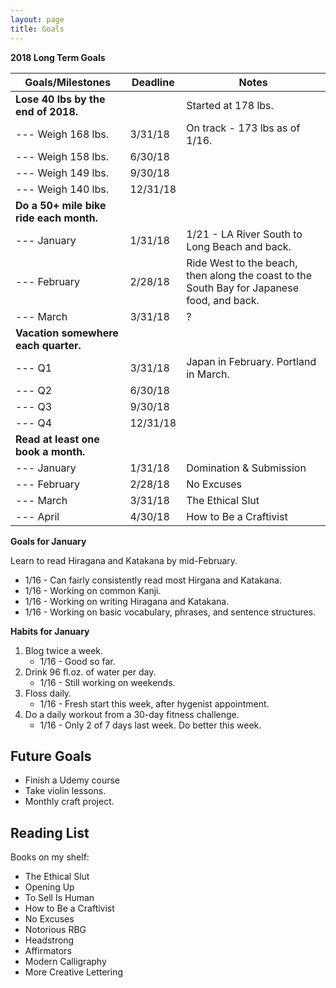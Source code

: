 ```yaml
---
layout: page
title: Goals
---
```


**2018 Long Term Goals**

| Goals/Milestones | Deadline | Notes |
| ---------------- | -------- | ----- |
| **Lose 40 lbs by the end of 2018.** |  | Started at 178 lbs. |
| --- Weigh 168 lbs. | 3/31/18 | On track - 173 lbs as of 1/16. |
| --- Weigh 158 lbs. | 6/30/18 |  |
| --- Weigh 149 lbs. | 9/30/18 |  |
| --- Weigh 140 lbs. | 12/31/18 |  |
| **Do a 50+ mile bike ride each month.** |  |  |
| --- January | 1/31/18 | 1/21 - LA River South to Long Beach and back. |
| --- February | 2/28/18 | Ride West to the beach, then along the coast to the South Bay for Japanese food, and back.
| --- March | 3/31/18 | ? |
| **Vacation somewhere each quarter.** |  |  |
| --- Q1 | 3/31/18 | Japan in February.  Portland in March. |
| --- Q2 | 6/30/18 |  |
| --- Q3 | 9/30/18 |  |
| --- Q4 | 12/31/18 |  |
| **Read at least one book a month.** |  |  |
| --- January | 1/31/18 | Domination & Submission |
| --- February | 2/28/18 | No Excuses |
| --- March | 3/31/18 | The Ethical Slut |
| --- April | 4/30/18 | How to Be a Craftivist |

**Goals for January**

Learn to read Hiragana and Katakana by mid-February.

* 1/16 - Can fairly consistently read most Hirgana and Katakana.
* 1/16 - Working on common Kanji.
* 1/16 - Working on writing Hiragana and Katakana.
* 1/16 - Working on basic vocabulary, phrases, and sentence structures.

**Habits for January**

1. Blog twice a week.
    * 1/16 - Good so far.
2. Drink 96 fl.oz. of water per day.
    * 1/16 - Still working on weekends.
3. Floss daily.
    * 1/16 - Fresh start this week, after hygenist appointment.
4. Do a daily workout from a 30-day fitness challenge.
    * 1/16 - Only 2 of 7 days last week.  Do better this week.

## Future Goals

* Finish a Udemy course
* Take violin lessons.
* Monthly craft project.

## Reading List

Books on my shelf:

* The Ethical Slut
* Opening Up
* To Sell Is Human
* How to Be a Craftivist
* No Excuses
* Notorious RBG
* Headstrong
* Affirmators
* Modern Calligraphy
* More Creative Lettering
